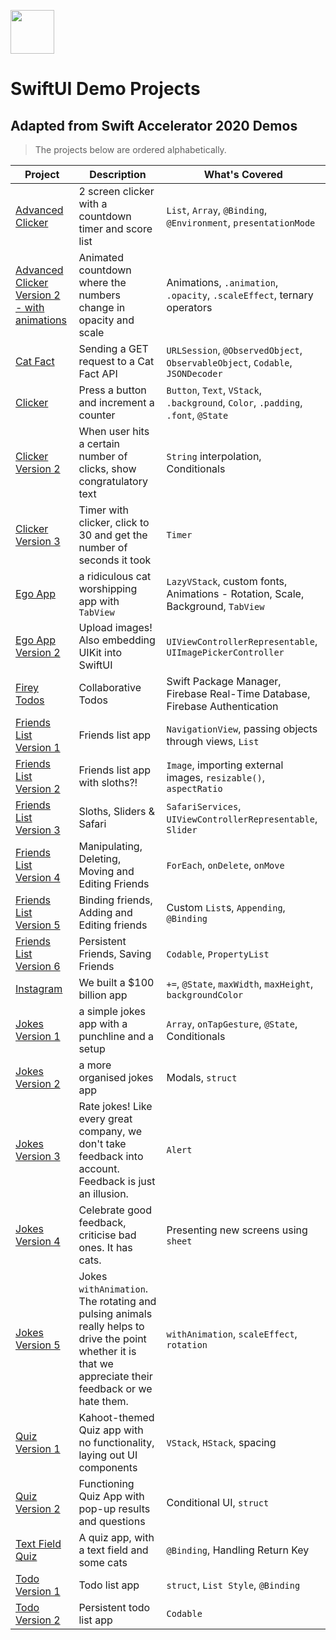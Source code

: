 <a href="https://swiftinsg.org"> <img src="https://static.wixstatic.com/media/1234b1_f2c4ba7967134d53805e9007b844e92d~mv2.png/v1/fill/w_385,h_283,al_c,usm_0.66_1.00_0.01/Logo_Margins.png" width="70"> </a>

# SwiftUI Demo Projects
## Adapted from Swift Accelerator 2020 Demos
> The projects below are ordered alphabetically.

| Project          | Description                                            | What's Covered  |
|------------------|--------------------------------------------------------|-----------------|
| [Advanced Clicker](https://github.com/tinkercademy/swiftui-demo/tree/main/Advanced%20Clicker) | 2 screen clicker with a countdown timer and score list | `List`, `Array`, `@Binding`, `@Environment`, `presentationMode`|
| [Advanced Clicker Version 2 - with animations](https://github.com/tinkercademy/swiftui-demo/tree/main/Advanced%20Clicker%20Version%202%20-%20with%20animations) | Animated countdown where the numbers change in opacity and scale | Animations, `.animation`, `.opacity`, `.scaleEffect`, ternary operators | 
| [Cat Fact](https://github.com/tinkercademy/swiftui-demo/tree/main/Cat%20Fact) | Sending a GET request to a Cat Fact API | `URLSession`, `@ObservedObject`, `ObservableObject`, `Codable`, `JSONDecoder`| 
| [Clicker](https://github.com/tinkercademy/swiftui-demo/tree/main/Clicker) | Press a button and increment a counter | `Button`, `Text`, `VStack`, `.background`, `Color`, `.padding`, `.font`, `@State`|
| [Clicker Version 2](https://github.com/tinkercademy/swiftui-demo/tree/main/Clicker%20Version%202) | When user hits a certain number of clicks, show congratulatory text | `String` interpolation, Conditionals|
| [Clicker Version 3](https://github.com/tinkercademy/swiftui-demo/tree/main/Clicker%20Version%203) | Timer with clicker, click to 30 and get the number of seconds it took | `Timer` |
| [Ego App](https://github.com/tinkercademy/swiftui-demo/tree/main/Ego%20App) | a ridiculous cat worshipping app with `TabView` | `LazyVStack`, custom fonts, Animations - Rotation, Scale, Background, `TabView` |
| [Ego App Version 2](https://github.com/tinkercademy/swiftui-demo/tree/main/Ego%20App%20Version%202) | Upload images! Also embedding UIKit into SwiftUI | `UIViewControllerRepresentable`, `UIImagePickerController`|
| [Firey Todos](https://github.com/tinkercademy/swiftui-demo/tree/main/Firey%20Todos) | Collaborative Todos | Swift Package Manager, Firebase Real-Time Database, Firebase Authentication |
| [Friends List Version 1](https://github.com/tinkercademy/swiftui-demo/tree/main/Friends%20List%20Version%201) | Friends list app | `NavigationView`, passing objects through views, `List` |
| [Friends List Version 2](https://github.com/tinkercademy/swiftui-demo/tree/main/Friends%20List%20Version%202) | Friends list app with sloths?! | `Image`, importing external images, `resizable()`, `aspectRatio` |
| [Friends List Version 3](https://github.com/tinkercademy/swiftui-demo/tree/main/Friends%20List%20Version%203) | Sloths, Sliders & Safari | `SafariServices`, `UIViewControllerRepresentable`, `Slider` |
| [Friends List Version 4](https://github.com/tinkercademy/swiftui-demo/tree/main/Friends%20List%20Version%204) | Manipulating, Deleting, Moving and Editing Friends | `ForEach`, `onDelete`, `onMove` |
| [Friends List Version 5](https://github.com/tinkercademy/swiftui-demo/tree/main/Friends%20List%20Version%205) | Binding friends, Adding and Editing friends | Custom `List`s, `Appending`, `@Binding`|
| [Friends List Version 6](https://github.com/tinkercademy/swiftui-demo/tree/main/Friends%20List%20Version%206) | Persistent Friends, Saving Friends | `Codable`, `PropertyList` |
| [Instagram](https://github.com/tinkercademy/swiftui-demo/tree/main/Instagram) | We built a $100 billion app | `+=`, `@State`, `maxWidth`, `maxHeight`, `backgroundColor`|
| [Jokes Version 1](https://github.com/tinkercademy/swiftui-demo/tree/main/Jokes%20Version%201) | a simple jokes app with a punchline and a setup | `Array`, `onTapGesture`, `@State`, Conditionals |
| [Jokes Version 2](https://github.com/tinkercademy/swiftui-demo/tree/main/Jokes%20Version%202) | a more organised jokes app | Modals, `struct` |
| [Jokes Version 3](https://github.com/tinkercademy/swiftui-demo/tree/main/Jokes%20Version%203) | Rate jokes! Like every great company, we don't take feedback into account. Feedback is just an illusion. | `Alert` |
| [Jokes Version 4](https://github.com/tinkercademy/swiftui-demo/tree/main/Jokes%20Version%204) | Celebrate good feedback, criticise bad ones. It has cats. | Presenting new screens using `sheet` |
| [Jokes Version 5](https://github.com/tinkercademy/swiftui-demo/tree/main/Jokes%20Version%205) | Jokes `withAnimation`. The rotating and pulsing animals really helps to drive the point whether it is that we appreciate their feedback or we hate them. | `withAnimation`, `scaleEffect`, `rotation` |
| [Quiz Version 1](https://github.com/tinkercademy/swiftui-demo/tree/main/Quiz%20Version%201) | Kahoot-themed Quiz app with no functionality, laying out UI components | `VStack`, `HStack`, spacing |
| [Quiz Version 2](https://github.com/tinkercademy/swiftui-demo/tree/main/Quiz%20Version%202) | Functioning Quiz App with pop-up results and questions | Conditional UI, `struct` |
| [Text Field Quiz](https://github.com/tinkercademy/swiftui-demo/tree/main/Text%20Field%20Quiz) | A quiz app, with a text field and some cats | `@Binding`, Handling Return Key |
| [Todo Version 1](https://github.com/tinkercademy/swiftui-demo/tree/main/Todo%20Version%201) | Todo list app | `struct`, `List Style`, `@Binding` |
| [Todo Version 2](https://github.com/tinkercademy/swiftui-demo/tree/main/Todo%20Version%202) | Persistent todo list app | `Codable` |
